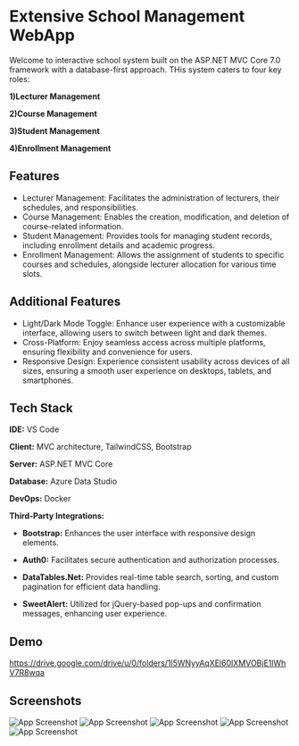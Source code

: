 
# Extensive School Management WebApp

Welcome to interactive school system built on the ASP.NET MVC Core 7.0 framework with a database-first approach. THis system caters to four key roles:

**1)Lecturer Management**

**2)Course Management**

**3)Student Management**

**4)Enrollment Management**




## Features

- Lecturer Management: Facilitates the administration of lecturers, their schedules, and responsibilities.
- Course Management: Enables the creation, modification, and deletion of course-related information.
- Student Management: Provides tools for managing student records, including enrollment details and academic progress.
- Enrollment Management: Allows the assignment of students to specific courses and schedules, alongside lecturer allocation for various time slots.


## Additional Features

- Light/Dark Mode Toggle: Enhance user experience with a customizable interface, allowing users to switch between light and dark themes.
- Cross-Platform: Enjoy seamless access across multiple platforms, ensuring flexibility and convenience for users.
- Responsive Design: Experience consistent usability across devices of all sizes, ensuring a smooth user experience on desktops, tablets, and smartphones.
## Tech Stack
**IDE:** VS Code

**Client:** MVC architecture, TailwindCSS, Bootstrap

**Server:** ASP.NET MVC Core

**Database:** Azure Data Studio

**DevOps:** Docker

**Third-Party Integrations:** 
- **Bootstrap:** Enhances the user interface with responsive design elements.

- **Auth0:** Facilitates secure authentication and authorization processes.

- **DataTables.Net:** Provides real-time table search, sorting, and custom pagination for efficient data handling.

- **SweetAlert:** Utilized for jQuery-based pop-ups and confirmation messages, enhancing user experience.


## Demo

https://drive.google.com/drive/u/0/folders/1l5WNyyAqXEl60IXMVOBjE1lWhV7R8wqa


## Screenshots

![App Screenshot](G:\MyProjects\SchoolManagement.Mvc\Screenshots\1.png)
![App Screenshot](G:\MyProjects\SchoolManagement.Mvc\Screenshots\1.png)
![App Screenshot](G:\MyProjects\SchoolManagement.Mvc\Screenshots\1.png)
![App Screenshot](G:\MyProjects\SchoolManagement.Mvc\Screenshots\1.png)
![App Screenshot](G:\MyProjects\SchoolManagement.Mvc\Screenshots\1.png)

